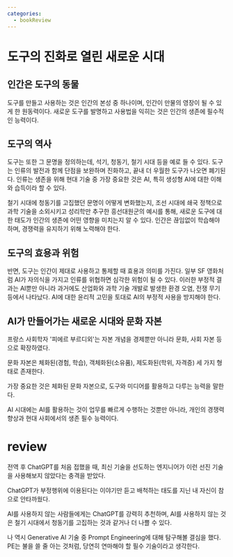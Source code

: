 ```yaml
---
categories:
  - bookReview
---
```


# 도구의 진화로 열린 새로운 시대

## 인간은 도구의 동물

도구를 만들고 사용하는 것은 인간의 본성 중 하나이며, 인간이 만물의 영장이 될 수 있게 한 원동력이다. 새로운 도구를 발명하고 사용법을 익히는 것은 인간의 생존에 필수적인 능력이다.

## 도구의 역사

도구는 또한 그 문명을 정의하는데, 석기, 청동기, 철기 시대 등을 예로 들 수 있다. 도구는 인류의 발전과 함께 단점을 보완하며 진화하고, 끝내 더 우월한 도구가 나오면 폐기된다. 인류는 생존을 위해 현대 기술 중 가장 중요한 것은 AI, 특히 생성형 AI에 대한 이해와 습득이라 할 수 있다.

철기 시대에 청동기를 고집했던 문명이 어떻게 변화했는지, 조선 시대에 쇄국 정책으로 과학 기술을 소외시키고 성리학만 추구한 흥선대원군의 예시를 통해, 새로운 도구에 대한 태도가 인간의 생존에 어떤 영향을 미치는지 알 수 있다. 인간은 끊임없이 학습해야 하며, 경쟁력을 유지하기 위해 노력해야 한다.

## 도구의 효용과 위험

반면, 도구는 인간이 제대로 사용하고 통제할 때 효용과 의미를 가진다. 일부 SF 영화처럼 AI가 자의식을 가지고 인류를 위협하면 심각한 위험이 될 수 있다. 이러한 부정적 결과는 AI뿐만 아니라 과거에도 산업화와 과학 기술 개발로 발생한 환경 오염, 전쟁 무기 등에서 나타났다. AI에 대한 윤리적 고민을 토대로 AI의 부정적 사용을 방지해야 한다.

## AI가 만들어가는 새로운 시대와 문화 자본

프랑스 사회학자 '피에르 부르디외'는 자본 개념을 경제뿐만 아니라 문화, 사회 자본 등으로 확장하였다. 

문화 자본은 체화된(경험, 학습), 객체화된(소유품), 제도화된(학위, 자격증) 세 가지 형태로 존재한다. 

가장 중요한 것은 체화된 문화 자본으로, 도구와 미디어를 활용하고 다루는 능력을 말한다. 

AI 시대에는 AI를 활용하는 것이 업무를 빠르게 수행하는 것뿐만 아니라, 개인의 경쟁력 향상과 현대 사회에서의 생존 필수 능력이다.

# review

전역 후 ChatGPT를 처음 접했을 때, 최신 기술을 선도하는 엔지니어가 이런 선진 기술을 사용해보지 않았다는 충격을 받았다. 

ChatGPT가 부정행위에 이용된다는 이야기만 듣고 배척하는 태도를 지닌 내 자신이 참으로 안타까웠다. 

AI를 사용하지 않는 사람들에게는 ChatGPT를 강력히 추천하며, AI를 사용하지 않는 것은 철기 시대에서 청동기를 고집하는 것과 같거나 더 나쁠 수 있다. 

나 역시 Generative AI 기술 중 Prompt Engineering에 대해 탐구해볼 결심을 했다. PE는 불을 쓸 줄 아는 것처럼, 당연히 연마해야 할 필수 기술이라고 생각한다.

